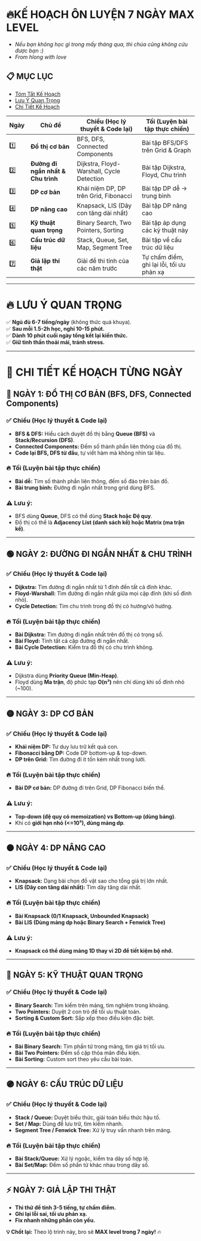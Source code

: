 # **🔥KẾ HOẠCH ÔN LUYỆN 7 NGÀY MAX LEVEL**  
- *Nếu bạn không học gì trong mấy tháng qua, thì chúa cũng không cứu được bạn :)*
- *From hlong with love*
## **📋 MỤC LỤC**
- [Tóm Tắt Kế Hoạch](#-bảng-tóm-tắt-kế-hoạch-7-ngày)
- [Lưu Ý Quan Trọng](#-lưu-ý-quan-trọng)
- [Chi Tiết Kế Hoạch](#-chi-tiết-kế-hoạch-từng-ngày)

| Ngày | Chủ đề | Chiều (Học lý thuyết & Code lại) | Tối (Luyện bài tập thực chiến) |  
|------|--------|---------------------------------|---------------------------------|  
| [1️⃣](#-ngày-1-đồ-thị-cơ-bản-bfs-dfs-connected-components)  | **Đồ thị cơ bản** | BFS, DFS, Connected Components | Bài tập BFS/DFS trên Grid & Graph |  
| [2️⃣](#-ngày-2-đường-đi-ngắn-nhất--chu-trình)  | **Đường đi ngắn nhất & Chu trình** | Dijkstra, Floyd-Warshall, Cycle Detection | Bài tập Dijkstra, Floyd, Chu trình |  
| [3️⃣](#-ngày-3-dp-cơ-bản)  | **DP cơ bản** | Khái niệm DP, DP trên Grid, Fibonacci | Bài tập DP dễ → trung bình |  
| [4️⃣](#-ngày-4-dp-nâng-cao)  | **DP nâng cao** | Knapsack, LIS (Dãy con tăng dài nhất) | Bài tập DP nâng cao |  
| [5️⃣](#-ngày-5-kỹ-thuật-quan-trọng)  | **Kỹ thuật quan trọng** | Binary Search, Two Pointers, Sorting | Bài tập áp dụng các kỹ thuật này |  
| [6️⃣](#-ngày-6-cấu-trúc-dữ-liệu)  | **Cấu trúc dữ liệu** | Stack, Queue, Set, Map, Segment Tree | Bài tập về cấu trúc dữ liệu |  
| [7️⃣](#-ngày-7-giả-lập-thi-thật)  | **Giả lập thi thật** | Giải đề thi tỉnh của các năm trước | Tự chấm điểm, ghi lại lỗi, tối ưu phản xạ |  

---

# **🔥 LƯU Ý QUAN TRỌNG**  
✅ **Ngủ đủ 6-7 tiếng/ngày** (không thức quá khuya).  
✅ **Sau mỗi 1.5-2h học, nghỉ 10-15 phút.**  
✅ **Dành 10 phút cuối ngày tổng kết lại kiến thức.**  
✅ **Giữ tinh thần thoải mái, tránh stress.**  

---

# **📌 CHI TIẾT KẾ HOẠCH TỪNG NGÀY**  

## **🔵 NGÀY 1: ĐỒ THỊ CƠ BẢN (BFS, DFS, Connected Components)**  
### **✅ Chiều (Học lý thuyết & Code lại)**
- **BFS & DFS:** Hiểu cách duyệt đồ thị bằng **Queue (BFS)** và **Stack/Recursion (DFS)**.  
- **Connected Components:** Đếm số thành phần liên thông của đồ thị.  
- **Code lại BFS, DFS từ đầu**, tự viết hàm mà không nhìn tài liệu.  

### **🔥 Tối (Luyện bài tập thực chiến)**
- **Bài dễ:** Tìm số thành phần liên thông, đếm số đảo trên bản đồ.  
- **Bài trung bình:** Đường đi ngắn nhất trong grid dùng BFS.  

### **⚠️ Lưu ý:**
- BFS dùng **Queue**, DFS có thể dùng **Stack hoặc Đệ quy**.  
- Đồ thị có thể là **Adjacency List (danh sách kề) hoặc Matrix (ma trận kề)**.  

---

## **🟢 NGÀY 2: ĐƯỜNG ĐI NGẮN NHẤT & CHU TRÌNH**  
### **✅ Chiều (Học lý thuyết & Code lại)**
- **Dijkstra:** Tìm đường đi ngắn nhất từ 1 đỉnh đến tất cả đỉnh khác.  
- **Floyd-Warshall:** Tìm đường đi ngắn nhất giữa mọi cặp đỉnh (khi số đỉnh nhỏ).  
- **Cycle Detection:** Tìm chu trình trong đồ thị có hướng/vô hướng.  

### **🔥 Tối (Luyện bài tập thực chiến)**
- **Bài Dijkstra:** Tìm đường đi ngắn nhất trên đồ thị có trọng số.  
- **Bài Floyd:** Tính tất cả cặp đường đi ngắn nhất.  
- **Bài Cycle Detection:** Kiểm tra đồ thị có chu trình không.  

### **⚠️ Lưu ý:**
- Dijkstra dùng **Priority Queue (Min-Heap)**.  
- Floyd dùng **Ma trận**, độ phức tạp **O(n³)** nên chỉ dùng khi số đỉnh nhỏ (~100).  

---

## **🟡 NGÀY 3: DP CƠ BẢN**  
### **✅ Chiều (Học lý thuyết & Code lại)**
- **Khái niệm DP:** Tư duy lưu trữ kết quả con.  
- **Fibonacci bằng DP:** Code DP bottom-up & top-down.  
- **DP trên Grid:** Tìm đường đi ít tốn kém nhất trong lưới.  

### **🔥 Tối (Luyện bài tập thực chiến)**
- **Bài DP cơ bản:** DP đường đi trên Grid, DP Fibonacci biến thể.  

### **⚠️ Lưu ý:**
- **Top-down (đệ quy có memoization) vs Bottom-up (dùng bảng)**.  
- Khi có **giới hạn nhỏ (<=10⁵), dùng mảng dp**.  

---

## **🟠 NGÀY 4: DP NÂNG CAO**  
### **✅ Chiều (Học lý thuyết & Code lại)**
- **Knapsack:** Dạng bài chọn đồ vật sao cho tổng giá trị lớn nhất.  
- **LIS (Dãy con tăng dài nhất):** Tìm dãy tăng dài nhất.  

### **🔥 Tối (Luyện bài tập thực chiến)**
- **Bài Knapsack (0/1 Knapsack, Unbounded Knapsack)**  
- **Bài LIS (Dùng mảng dp hoặc Binary Search + Fenwick Tree)**  

### **⚠️ Lưu ý:**
- **Knapsack có thể dùng mảng 1D thay vì 2D để tiết kiệm bộ nhớ.**  

---

## **🔴 NGÀY 5: KỸ THUẬT QUAN TRỌNG**  
### **✅ Chiều (Học lý thuyết & Code lại)**
- **Binary Search:** Tìm kiếm trên mảng, tìm nghiệm trong khoảng.  
- **Two Pointers:** Duyệt 2 con trỏ để tối ưu thuật toán.  
- **Sorting & Custom Sort:** Sắp xếp theo điều kiện đặc biệt.  

### **🔥 Tối (Luyện bài tập thực chiến)**
- **Bài Binary Search:** Tìm phần tử trong mảng, tìm giá trị tối ưu.  
- **Bài Two Pointers:** Đếm số cặp thỏa mãn điều kiện.  
- **Bài Sorting:** Custom sort theo yêu cầu bài toán.  

---

## **🟣 NGÀY 6: CẤU TRÚC DỮ LIỆU**  
### **✅ Chiều (Học lý thuyết & Code lại)**
- **Stack / Queue:** Duyệt biểu thức, giải toán biểu thức hậu tố.  
- **Set / Map:** Dùng để lưu trữ, tìm kiếm nhanh.  
- **Segment Tree / Fenwick Tree:** Xử lý truy vấn nhanh trên mảng.  

### **🔥 Tối (Luyện bài tập thực chiến)**
- **Bài Stack/Queue:** Xử lý ngoặc, kiểm tra dãy số hợp lệ.  
- **Bài Set/Map:** Đếm số phần tử khác nhau trong dãy số.  

---

## **⚡ NGÀY 7: GIẢ LẬP THI THẬT**  
- **Thi thử đề tỉnh 3-5 tiếng, tự chấm điểm.**  
- **Ghi lại lỗi sai, tối ưu phản xạ.**  
- **Fix nhanh những phần còn yếu.**  

**💡 Chốt lại:** Theo lộ trình này, bro sẽ **MAX level trong 7 ngày!** 🔥